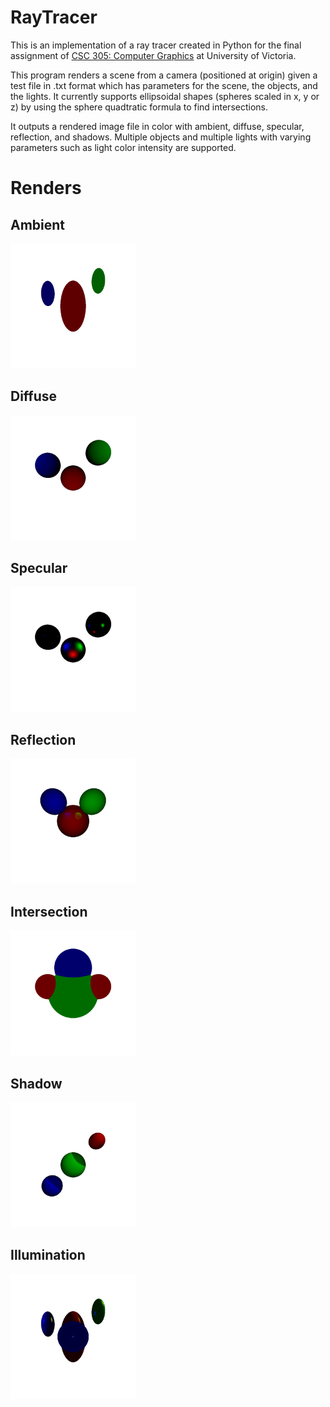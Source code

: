 # RayTracer

This is an implementation of a ray tracer created in Python for the final assignment of [CSC 305: Computer Graphics](https://www.uvic.ca/calendar/undergrad/index.php#/courses/H1p5ku6XV "UVic Course Page") at University of Victoria.

This program renders a scene from a camera (positioned at origin) given a test file in .txt format which has parameters for the scene, the objects, and the lights. It currently supports ellipsoidal shapes (spheres scaled in x, y or z) by using the sphere quadtratic formula to find intersections.

It outputs a rendered image file in color with ambient, diffuse, specular, reflection, and shadows. Multiple objects and multiple lights with varying parameters such as light color intensity are supported.

# Renders

## Ambient

<img src="https://raw.githubusercontent.com/kutaycinar/RayTracer/main/tests/testAmbient.png" width="200" height="200">

## Diffuse

<img src="https://raw.githubusercontent.com/kutaycinar/RayTracer/main/tests/testDiffuse.png" width="200" height="200">

## Specular

<img src="https://raw.githubusercontent.com/kutaycinar/RayTracer/main/tests/testSpecular.png" width="200" height="200">

## Reflection

<img src="https://raw.githubusercontent.com/kutaycinar/RayTracer/main/tests/testReflection.png" width="200" height="200">

## Intersection

<img src="https://raw.githubusercontent.com/kutaycinar/RayTracer/main/tests/testIntersection.png" width="200" height="200">

## Shadow

<img src="https://raw.githubusercontent.com/kutaycinar/RayTracer/main/tests/testShadow.png" width="200" height="200">

## Illumination

<img src="https://raw.githubusercontent.com/kutaycinar/RayTracer/main/tests/testIllum.png" width="200" height="200">

